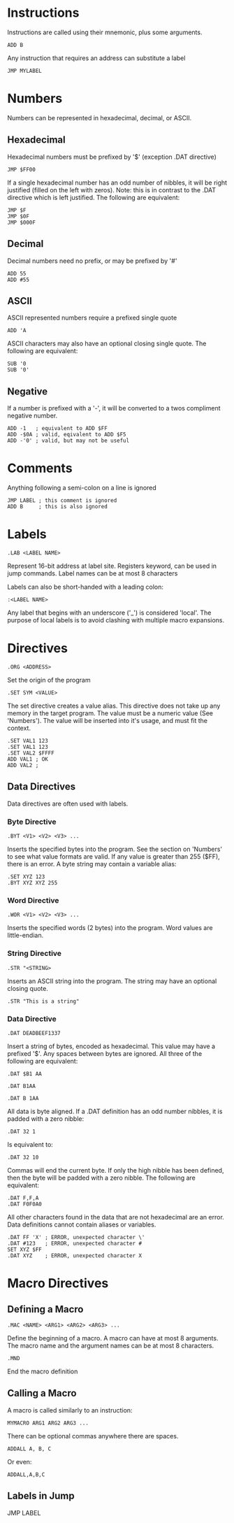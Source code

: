 # Instructions

Instructions are called using their mnemonic, plus some arguments.

    ADD B

Any instruction that requires an address can substitute a label

    JMP MYLABEL

# Numbers

Numbers can be represented in hexadecimal, decimal, or ASCII.

## Hexadecimal

Hexadecimal numbers must be prefixed by '$' (exception .DAT directive)

    JMP $FF00

If a single hexadecimal number has an odd number of nibbles, it will be right
justified (filled on the left with zeros). Note: this is in contrast to the .DAT
directive which is left justified. The following are equivalent:  

    JMP $F
    JMP $0F
    JMP $000F

## Decimal

Decimal numbers need no prefix, or may be prefixed by '#'

    ADD 55
    ADD #55

## ASCII

ASCII represented numbers require a prefixed single quote

    ADD 'A

ASCII characters may also have an optional closing single quote.
The following are equivalent:

    SUB '0
    SUB '0'

## Negative

If a number is prefixed with a '-', it will be converted to a twos compliment
negative number.

    ADD -1   ; equivalent to ADD $FF
    ADD -$0A ; valid, eqivalent to ADD $F5
    ADD -'0' ; valid, but may not be useful

# Comments

Anything following a semi-colon on a line is ignored

    JMP LABEL ; this comment is ignored
    ADD B     ; this is also ignored

# Labels

    .LAB <LABEL NAME>

Represent 16-bit address at label site. Registers keyword, can be used in jump
commands. Label names can be at most 8 characters

Labels can also be short-handed with a leading colon:

    :<LABEL NAME>

Any label that begins with an underscore ('\_') is considered 'local'.
The purpose of local labels is to avoid clashing with multiple macro
expansions.

# Directives
    
    .ORG <ADDRESS>

Set the origin of the program

    .SET SYM <VALUE>

The set directive creates a value alias. This directive does not take up any
memory in the target program. The value must be a numeric value (See 'Numbers').
The value will be inserted into it's usage, and must fit the context.

    .SET VAL1 123
    .SET VAL1 123
    .SET VAL2 $FFFF
    ADD VAL1 ; OK
    ADD VAL2 ; 

## Data Directives

Data directives are often used with labels.

### Byte Directive

    .BYT <V1> <V2> <V3> ...

Inserts the specified bytes into the program. See the section on 'Numbers' to
see what value formats are valid. If any value is greater than 255 ($FF), there
is an error. A byte string may contain a variable alias:

    .SET XYZ 123
    .BYT XYZ XYZ 255

### Word Directive

    .WOR <V1> <V2> <V3> ...

Inserts the specified words (2 bytes) into the program. Word values are
little-endian.

### String Directive

    .STR "<STRING>

Inserts an ASCII string into the program. The string may have an optional
closing quote.

    .STR "This is a string"

### Data Directive

    .DAT DEADBEEF1337

Insert a string of bytes, encoded as hexadecimal. This value may have a prefixed
'$'. Any spaces between bytes are ignored. All three of the following are
equivalent:

    .DAT $B1 AA

    .DAT B1AA

    .DAT B 1AA

All data is byte aligned. If a .DAT definition has an odd number nibbles,
it is padded with a zero nibble:

    .DAT 32 1

Is equivalent to:

    .DAT 32 10

Commas will end the current byte. If only the high nibble has been defined, then
the byte will be padded with a zero nibble. The following are equivalent:

    .DAT F,F,A
    .DAT F0F0A0

All other characters found in the data that are not hexadecimal are an error.
Data definitions cannot contain aliases or variables.

    .DAT FF 'X' ; ERROR, unexpected character \'
    .DAT #123   ; ERROR, unexpected character #
    SET XYZ $FF
    .DAT XYZ    ; ERROR, unexpected character X

# Macro Directives

## Defining a Macro

    .MAC <NAME> <ARG1> <ARG2> <ARG3> ...

Define the beginning of a macro. A macro can have at most 8 arguments. The macro
name and the argument names can be at most 8 characters.

    .MND

End the macro definition

## Calling a Macro

A macro is called similarly to an instruction:

    MYMACRO ARG1 ARG2 ARG3 ...

There can be optional commas anywhere there are spaces.

    ADDALL A, B, C

Or even:

    ADDALL,A,B,C

## Labels in Jump

JMP LABEL
